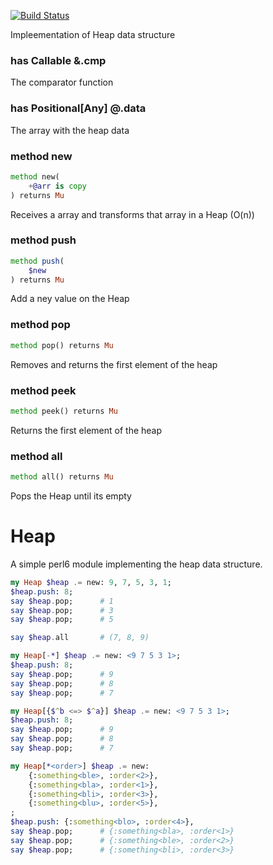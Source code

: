 [![Build Status](https://travis-ci.org/FCO/Heap.svg?branch=master)](https://travis-ci.org/FCO/Heap)



Impleementation of Heap data structure

### has Callable &.cmp

The comparator function

### has Positional[Any] @.data

The array with the heap data

### method new

```raku
method new(
    +@arr is copy
) returns Mu
```

Receives a array and transforms that array in a Heap (O(n))

### method push

```raku
method push(
    $new
) returns Mu
```

Add a ney value on the Heap

### method pop

```raku
method pop() returns Mu
```

Removes and returns the first element of the heap

### method peek

```raku
method peek() returns Mu
```

Returns the first element of the heap

### method all

```raku
method all() returns Mu
```

Pops the Heap until its empty

Heap
====

A simple perl6 module implementing the heap data structure.

```raku
my Heap $heap .= new: 9, 7, 5, 3, 1;
$heap.push: 8;
say $heap.pop;		# 1
say $heap.pop;		# 3
say $heap.pop;		# 5

say $heap.all		# (7, 8, 9)
```

```raku
my Heap[-*] $heap .= new: <9 7 5 3 1>;
$heap.push: 8;
say $heap.pop;		# 9
say $heap.pop;		# 8
say $heap.pop;		# 7
```

```raku
my Heap[{$^b <=> $^a}] $heap .= new: <9 7 5 3 1>;
$heap.push: 8;
say $heap.pop;		# 9
say $heap.pop;		# 8
say $heap.pop;		# 7
```

```raku
my Heap[*<order>] $heap .= new:
	{:something<ble>, :order<2>},
	{:something<bla>, :order<1>},
	{:something<bli>, :order<3>},
	{:something<blu>, :order<5>},
;
$heap.push: {:something<blo>, :order<4>},
say $heap.pop;		# {:something<bla>, :order<1>}
say $heap.pop;		# {:something<ble>, :order<2>}
say $heap.pop;		# {:something<bli>, :order<3>}
```

